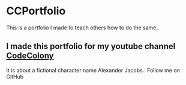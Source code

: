 # CCPortfolio
This is a portfolio I made to teach others how to do the same..

## I made this portfolio for my youtube channel [CodeColony](https://www.youtube.com/channel/UCGH2M3sQCx-7JDbvjvjThFA)
It is about a fictional character name Alexander Jacobs..
Follow me on GitHub
